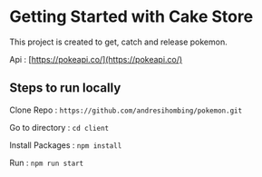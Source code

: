 # Getting Started with Cake Store

This project is created to get, catch and release pokemon.

Api : [https://pokeapi.co/](https://pokeapi.co/)

## Steps to run locally

Clone Repo : `https://github.com/andresihombing/pokemon.git`

Go to directory : `cd client`

Install Packages : `npm install`

Run : `npm run start`
